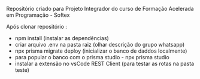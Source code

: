 Repositório criado para Projeto Integrador do curso de Formação Acelerada em Programação - Softex 

Após clonar repositório : 

- npm install (instalar as dependências)
- criar arquivo .env na pasta raiz (olhar descrição do grupo whatsapp)
- npx prisma migrate deploy (inicializar o banco de daddos localmente) 
- para popular o banco com o prisma studio - npx prisma studio
- instalar a extensão no vsCode REST Client (para testar as rotas na pasta teste)
